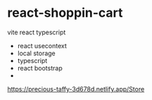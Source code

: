# react-shoppin-cart
vite react typescript

- react usecontext
- local storage
- typescript 
- react bootstrap
- 
https://precious-taffy-3d678d.netlify.app/Store
